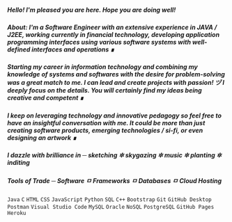 ##### <i> Hello! I'm pleased you are here. Hope you are doing well! </i>


##### About: <i> </n> I'm a Software Engineer with an extensive experience in JAVA / J2EE, working currently in financial technology, developing application programming interfaces using various software systems with well-defined interfaces and operations ∎
##### Starting my career in information technology and combining my knowledge of systems and softwares with the desire for problem-solving was a great match to me. I can lead and create projects with passion! ヅ  I deeply focus on the details. You will certainly find my ideas being creative and competent ∎

##### I keep on leveraging technology and innovative pedagogy so feel free to have an insightful conversation with me. It could be more than just creating software products, emerging technologies / si-fi, or even designing an artwork ∎

##### I dazzle with brilliance in ─ sketching ✲ skygazing ✲ music ✲ planting ✲ inditing  </i>

##### Tools of Trade ─ <i> Software  ㅁ  Frameworks  ㅁ  Databases  ㅁ  Cloud Hosting </i>

`Java` `C` `HTML` `CSS` `JavaScript` `Python` `SQL` `C++`
`Bootstrap` `Git` `GitHub Desktop` `Postman` `Visual Studio Code`
`MySQL` `Oracle` `NoSQL` `PostgreSQL` `GitHub Pages` `Heroku`
